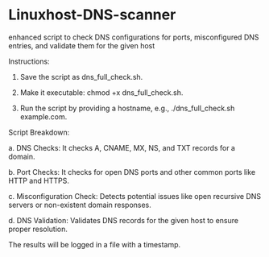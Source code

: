# Linuxhost-DNS-scanner

enhanced script to check DNS configurations for ports, misconfigured DNS entries, and validate them for the given host


Instructions:


1. Save the script as dns_full_check.sh.

2. Make it executable: chmod +x dns_full_check.sh.

3. Run the script by providing a hostname, e.g., ./dns_full_check.sh example.com.


Script Breakdown:

a. DNS Checks: It checks A, CNAME, MX, NS, and TXT records for a domain.

b. Port Checks: It checks for open DNS ports and other common ports like HTTP and HTTPS.

c. Misconfiguration Check: Detects potential issues like open recursive DNS servers or non-existent domain responses.

d. DNS Validation: Validates DNS records for the given host to ensure proper resolution.

The results will be logged in a file with a timestamp.
